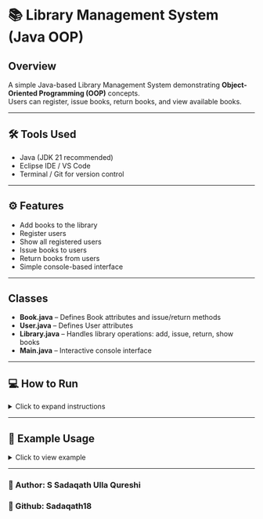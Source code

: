 #  📚 Library Management System (Java OOP)

## Overview
A simple Java-based Library Management System demonstrating **Object-Oriented Programming (OOP)** concepts.  
Users can register, issue books, return books, and view available books.

---
## 🛠 Tools Used

- Java (JDK 21 recommended)  
- Eclipse IDE / VS Code  
- Terminal / Git for version control

---

## ⚙️ Features
- Add books to the library
- Register users
- Show all registered users
- Issue books to users
- Return books from users
- Simple console-based interface

---

## Classes
- **Book.java** – Defines Book attributes and issue/return methods  
- **User.java** – Defines User attributes  
- **Library.java** – Handles library operations: add, issue, return, show books  
- **Main.java** – Interactive console interface

---

## 💻 How to Run

<details>
<summary>Click to expand instructions</summary>

1. Clone the repository:

```bash
git clone https://github.com/Sadaqath18/LibraryManagementSystem.git
cd LibrarySystem
```

2. Compile the Java files:
```bash
javac src/com/sadaqath/library/*.java
```

3. Run the program:
```bash
java -cp src com.sadaqath.library.Main
```

4. Follow the interactive menu:

=== Library Management System ===

1. Show Books
2. Register User
3. Show Users
4. Issue Book
5. Return Book
6. Exit
Choose option:

</details>

---

## 📖 Example Usage
<details> <summary>Click to view example</summary>

- Choose option: 1
- Library Books:
- Java Basics by James
- Data Structures by Cormen
- OOP Concepts by Grady Booch

- Choose option: 2
- Enter Name: Sadaqath
- Enter User ID: 101
- User registered.

- Choose option: 4
- Enter User ID: 101
- Enter Book Title: Java Basics
- Book issued to user 101

- Choose option: 5
- Enter User ID: 101
- Enter Book Title: Java Basics
- Book returned
</details>

---
### 👤 Author: S Sadaqath Ulla Qureshi

### 🔗 Github: Sadaqath18
